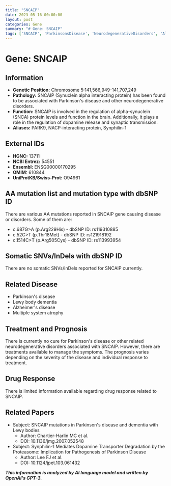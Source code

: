 ```yaml
---
title: "SNCAIP"
date: 2023-05-16 00:00:00
layout: post
categories: Gene
summary: "# Gene: SNCAIP"
tags: ['SNCAIP', 'ParkinsonsDisease', 'NeurodegenerativeDisorders', 'AlphaSynuclein', 'DopamineRegulation', 'Prognosis', 'Treatment', 'DrugResponse']
---
```


# Gene: SNCAIP

## Information

- **Genetic Position:** Chromosome 5:141,566,949-141,707,249
- **Pathology:** SNCAIP (Synuclein alpha interacting protein) has been found to be associated with Parkinson's disease and other neurodegenerative disorders.
- **Function:** SNCAIP is involved in the regulation of alpha-synuclein (SNCA) protein levels and function in the brain. Additionally, it plays a role in the regulation of dopamine release and synaptic transmission.
- **Aliases:** PARK9, NACP-interacting protein, Synphilin-1

## External IDs

- **HGNC:** 13711
- **NCBI Entrez:** 54551
- **Ensembl:** ENSG00000170295
- **OMIM:** 610844
- **UniProtKB/Swiss-Prot:** O94961

## AA mutation list and mutation type with dbSNP ID

There are various AA mutations reported in SNCAIP gene causing disease or disorders. Some of them are:
- c.687G>A (p.Arg229His) - dbSNP ID: rs119310885
- c.52C>T (p.Thr18Met) - dbSNP ID: rs121918192
- c.1514C>T (p.Arg505Cys) - dbSNP ID: rs113993954

## Somatic SNVs/InDels with dbSNP ID

There are no somatic SNVs/InDels reported for SNCAIP currently.

## Related Disease

- Parkinson's disease
- Lewy body dementia
- Alzheimer's disease
- Multiple system atrophy

## Treatment and Prognosis

There is currently no cure for Parkinson's disease or other related neurodegenerative disorders associated with SNCAIP. However, there are treatments available to manage the symptoms. The prognosis varies depending on the severity of the disease and individual response to treatment.

## Drug Response

There is limited information available regarding drug response related to SNCAIP.

## Related Papers

- Subject: SNCAIP mutations in Parkinson's disease and dementia with Lewy bodies
  - Author: Chartier-Harlin MC et al.
  - DOI: 10.1136/jmg.2007.052548
- Subject: Synphilin-1 Mediates Dopamine Transporter Degradation by the Proteasome: Implication for Pathogenesis of Parkinson Disease
  - Author: Lee FJ et al.
  - DOI: 10.1124/jpet.103.061432

**_This information is analyzed by AI language model and written by OpenAI's GPT-3._**
